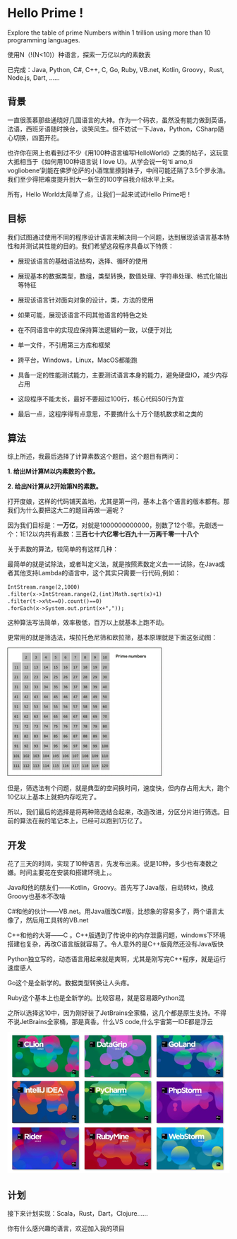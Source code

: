 # **Hello Prime !**
Explore the table of prime Numbers within 1 trillion using more than 10 programming languages.

使用N（!(N<10)）种语言，探索一万亿以内的素数表

已完成：Java, Python, C#, C++, C, Go, Ruby, VB.net, Kotlin, Groovy，Rust, Node.js, Dart, ……

## **背景**
一直很羡慕那些通晓好几国语言的大神。作为一个码农，虽然没有能力做到英语，法语，西班牙语随时换台，谈笑风生。但不妨试一下Java，Python，CSharp随心切换，四面开花。

也许你在网上也看到过不少《用100种语言编写HelloWorld》之类的帖子，这玩意大抵相当于《如何用100种语言说 I love U》。从学会说一句‘ti amo,ti vogliobene’到能在佛罗伦萨的小酒馆里撩到妹子，中间可能还隔了3.5个罗永浩。我们至少得把难度提升到大一新生的100字自我介绍水平上来。

所有，Hello World太简单了点，让我们一起来试试Hello Prime吧！

## **目标**

我们试图通过使用不同的程序设计语言来解决同一个问题，达到展现该语言基本特性和并测试其性能的目的。我们希望这段程序具备以下特质：

- 展现该语言的基础语法结构，选择、循环的使用
- 展现基本的数据类型，数组，类型转换，数值处理、字符串处理、格式化输出等特征

- 展现该语言针对面向对象的设计，类，方法的使用

- 如果可能，展现该语言不同其他语言的特色之处

- 在不同语言中的实现应保持算法逻辑的一致，以便于对比
- 单一文件，不引用第三方库和框架
- 跨平台，Windows，Linux，MacOS都能跑

- 具备一定的性能测试能力，主要测试语言本身的能力，避免硬盘IO，减少内存占用

- 这段程序不能太长，最好不要超过100行，核心代码50行为宜

- 最后一点，这程序得有点意思，不要搞什么十万个随机数求和之类的

## **算法**

综上所述，我最后选择了计算素数这个题目。这个题目有两问：

**1. 给出M计算M以内素数的个数。**

**2. 给出N计算从2开始第N的素数。**

打开度娘，这样的代码铺天盖地，尤其是第一问，基本上各个语言的版本都有。那我们为什么要把这大二的题目再做一遍呢？

因为我们目标是：**一万亿**，对就是1000000000000，别数了12个零。先剧透一个：1E12以内共有素数：**三百七十六亿零七百九十一万两千零一十八个**

关于素数的算法，较简单的有这样几种：

最简单的就是试除法，或者叫定义法，就是按照素数定义去一一试除，在Java或者其他支持Lambda的语言中，这个其实只需要一行代码,例如：
```
IntStream.range(2,1000)
.filter(x->IntStream.range(2,(int)Math.sqrt(x)+1)
.filter(t->x%t==0).count()==0)
.forEach(x->System.out.print(x+","));
```
这种算法写法简单，效率极低，百万以上就基本上跑不动。

更常用的就是筛选法，埃拉托色尼筛和欧拉筛，基本原理就是下面这张动图：

![image](https://github.com/alexy2008/HelloPrime/blob/master/img/prime.gif)

但是，筛选法有个问题，就是典型的空间换时间，速度快，但内存占用太大，跑个10亿以上基本上就把内存吃完了。

所以，我们最后的选择是将两种筛选结合起来，改造改进，分区分片进行筛选。目前的算法在我的笔记本上，已经可以跑到1万亿了。

## **开发**

花了三天的时间，实现了10种语言，先发布出来。说是10种，多少也有凑数之嫌。时间主要花在安装和搭建环境上，。



Java和他的朋友们——Kotlin，Groovy。首先写了Java版，自动转kt，换成Groovy也基本不改啥

C#和他的伙计——VB.net。用Java版改C#版，比想象的容易多了，两个语言太像了，然后用工具转的VB.net

C++和他的大哥——C 。C++版遇到了传说中的内存泄露问题，windows下环境搭建也复杂，再改C语言版就容易了。令人意外的是C++版竟然还没有Java版快

Python独立写的，动态语言用起来就是爽啊，尤其是刚写完C++程序，就是运行速度感人

Go这个是全新学的。数据类型转换让人头疼。

Ruby这个基本上也是全新学的。比较容易，就是容易跟Python混

之所以选择这10中，因为刚好装了JetBrains全家桶，这几个都是原生支持。不得不说JetBrains全家桶，那是真香。什么VS code,什么宇宙第一IDE都是浮云

![image](https://github.com/alexy2008/HelloPrime/blob/master/img/JetBrains.png)


## **计划**

接下来计划实现：Scala，Rust，Dart，Clojure……

你有什么感兴趣的语言，欢迎加入我的项目




